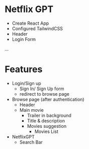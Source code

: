 # Netflix GPT

- Create React App
- Configured TailwindCSS
- Header
- Login Form

...

# Features

- Login/Sign up
  - Sign In/ Sign Up form
  - redirect to browse page
- Browse page (after authentication)
  - Header
  - Main movie
    - Trailer in background
    - Title & description
    - Movies suggestion
      - Movies List
- NetflixGPT
  - Search Bar

